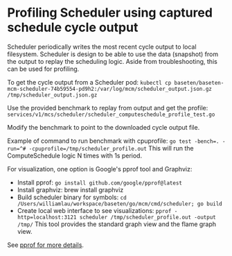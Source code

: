 # Profiling Scheduler using captured schedule cycle output
Scheduler periodically writes the most recent cycle output to local filesystem. Scheduler is design to be able to use the data (snapshot) from the output to replay the scheduling logic. Aside from troubleshooting, this can be used for profiling.

To get the cycle output from a Scheduler pod:
`kubectl cp baseten/baseten-mcm-scheduler-74b59554-pd9h2:/var/log/mcm/scheduler_output.json.gz /tmp/scheduler_output.json.gz`

Use the provided benchmark to replay from output and get the profile: `services/v1/mcs/scheduler/scheduler_computeschedule_profile_test.go`

Modify the benchmark to point to the downloaded cycle output file.

Example of command to run benchmark with cpuprofile: `go test -bench=. -run=^# -cpuprofile=/tmp/scheduler_profile.out`
This will run the ComputeSchedule logic N times with 1s period.

For visualization, one option is Google's pprof tool and Graphviz:
* Install pprof: `go install github.com/google/pprof@latest`
* Install graphviz: brew install graphviz
* Build scheduler binary for symbols: `cd /Users/williamlau/workspace/baseten/go/mcm/cmd/scheduler; go build`
* Create local web interface to see visualizations: `pprof -http=localhost:3121 scheduler /tmp/scheduler_profile.out -output /tmp/`
This tool provides the standard graph view and the flame graph view.

See [pprof for more details](https://github.com/google/pprof/blob/main/doc/README.md).